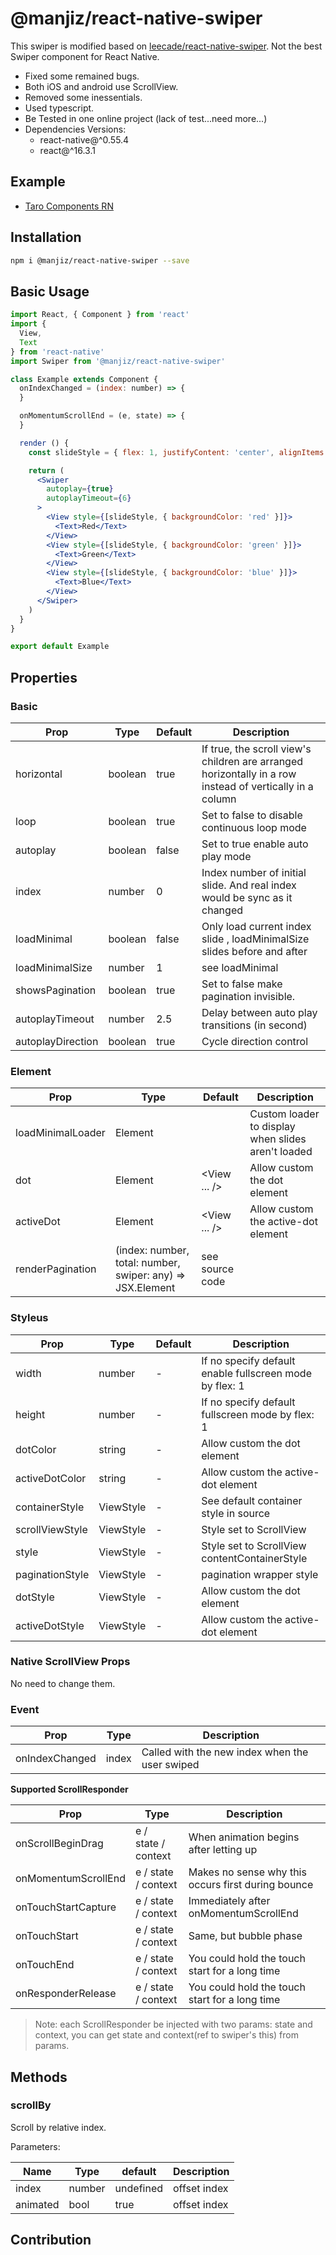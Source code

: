 # @manjiz/react-native-swiper

This swiper is modified based on [leecade/react-native-swiper](https://github.com/leecade/react-native-swiper). Not the best Swiper component for React Native.

- Fixed some remained bugs.
- Both iOS and android use ScrollView.
- Removed some inessentials.
- Used typescript.
- Be Tested in one online project (lack of test...need more...)
- Dependencies Versions:
  - react-native@^0.55.4
  - react@^16.3.1

## Example

- [Taro Components RN](https://github.com/NervJS/taro/blob/master/packages/taro-components-rn/src/components/Swiper/index.tsx)

## Installation

```bash
npm i @manjiz/react-native-swiper --save
```

## Basic Usage

```jsx
import React, { Component } from 'react'
import {
  View,
  Text
} from 'react-native'
import Swiper from '@manjiz/react-native-swiper'

class Example extends Component {
  onIndexChanged = (index: number) => {
  }

  onMomentumScrollEnd = (e, state) => {
  }

  render () {
    const slideStyle = { flex: 1, justifyContent: 'center', alignItems: 'center' }

    return (
      <Swiper
        autoplay={true}
        autoplayTimeout={6}
      >
        <View style={[slideStyle, { backgroundColor: 'red' }]}>
          <Text>Red</Text>
        </View>
        <View style={[slideStyle, { backgroundColor: 'green' }]}>
          <Text>Green</Text>
        </View>
        <View style={[slideStyle, { backgroundColor: 'blue' }]}>
          <Text>Blue</Text>
        </View>
      </Swiper>
    )
  }
}

export default Example
```

## Properties

### Basic

| Prop              | Type    | Default | Description |
| ----------------- | ------- | ------- | ----------- |
| horizontal        | boolean | true    | If true, the scroll view's children are arranged horizontally in a row instead of vertically in a column |
| loop              | boolean | true    | Set to false to disable continuous loop mode |
| autoplay          | boolean | false   | Set to true enable auto play mode |
| index             | number  | 0       | Index number of initial slide. And real index would be sync as it changed |
| loadMinimal       | boolean | false   | Only load current index slide , loadMinimalSize slides before and after |
| loadMinimalSize   | number  | 1       | see loadMinimal |
| showsPagination   | boolean | true    | Set to false make pagination invisible. |
| autoplayTimeout   | number  | 2.5     | Delay between auto play transitions (in second) |
| autoplayDirection | boolean | true    | Cycle direction control |


### Element

| Prop              | Type    | Default | Description |
| ----------------- | ------- | ------- | ----------- |
| loadMinimalLoader | Element | <ActivityIndicator /> | Custom loader to display when slides aren't loaded |
| dot               | Element | <View ... /> | Allow custom the dot element |
| activeDot         | Element | <View ... /> | Allow custom the active-dot element |
| renderPagination  | (index: number, total: number, swiper: any) => JSX.Element | see source code |

### Styleus

| Prop              | Type      | Default | Description |
| ----------------- | --------- | ------- | ----------- |
| width             | number    | -       | If no specify default enable fullscreen mode by flex: 1 |
| height            | number    | -       | If no specify default fullscreen mode by flex: 1 |
| dotColor          | string    | -       | Allow custom the dot element |
| activeDotColor    | string    | -       | Allow custom the active-dot element |
| containerStyle    | ViewStyle | -       | See default container style in source |
| scrollViewStyle   | ViewStyle | -       | Style set to ScrollView |
| style             | ViewStyle | -       | Style set to ScrollView contentContainerStyle |
| paginationStyle   | ViewStyle | -       | pagination wrapper style |
| dotStyle          | ViewStyle | -       | Allow custom the dot element |
| activeDotStyle    | ViewStyle | -       | Allow custom the active-dot element |

### Native ScrollView Props

No need to change them.

### Event

| Prop           | Type | Description | 
| -------------- | ---- | ----------- |
| onIndexChanged | index | Called with the new index when the user swiped |

**Supported ScrollResponder**

| Prop           | Type | Description | 
| -------------- | ---- | ----------- |
| onScrollBeginDrag | e / state / context | When animation begins after letting up |
| onMomentumScrollEnd | e / state / context | Makes no sense why this occurs first during bounce |
| onTouchStartCapture | e / state / context | Immediately after onMomentumScrollEnd |
| onTouchStart | e / state / context | Same, but bubble phase |
| onTouchEnd | e / state / context | You could hold the touch start for a long time |
| onResponderRelease | e / state / context | You could hold the touch start for a long time |

> Note: each ScrollResponder be injected with two params: state and context, you can get state and context(ref to swiper's this) from params.

## Methods

### scrollBy

Scroll by relative index.

Parameters:

| Name | Type | default | Description |
| ---- | ---- | ------- | ----------- |
| index | number | undefined | offset index |
| animated | bool | true | offset index |

## Contribution
